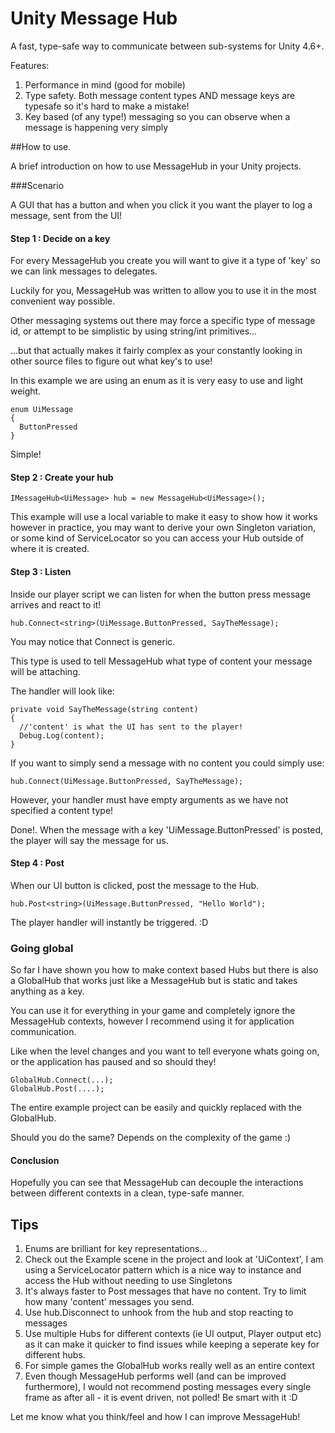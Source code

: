 # Unity Message Hub

A fast, type-safe way to communicate between sub-systems for Unity 4.6+.

Features:

1. Performance in mind (good for mobile)
2. Type safety. Both message content types AND message keys are typesafe so it's hard to make a mistake!
3. Key based (of any type!) messaging so you can observe when a message is happening very simply

##How to use.

A brief introduction on how to use MessageHub in your Unity projects.

###Scenario

A GUI that has a button and when you click it you want the player to log a message, sent from the UI!

#### Step 1 : Decide on a key

For every MessageHub you create you will want to give it a type of 'key' so we can link messages to delegates.

Luckily for you, MessageHub was written to allow you to use it in the most convenient way possible.

Other messaging systems out there may force a specific type of message id, or attempt to be simplistic
by using string/int primitives...

...but that actually makes it fairly complex as your constantly looking in other source files to figure out what key's to use!

In this example we are using an enum as it is very easy to use and light weight.

```
enum UiMessage
{
  ButtonPressed
}
```
Simple!

#### Step 2 : Create your hub
```
IMessageHub<UiMessage> hub = new MessageHub<UiMessage>();
```
This example will use a local variable to make it easy to show how it works however in practice, you may want to derive your own Singleton variation, or some kind of ServiceLocator so you can access your Hub outside of where it is created.

#### Step 3 : Listen

Inside our player script we can listen for when the button press message arrives and react to it!
```
hub.Connect<string>(UiMessage.ButtonPressed, SayTheMessage);
```
You may notice that Connect<string> is generic.

This type is used to tell MessageHub what type of content your message will be attaching.

The handler will look like:
```
private void SayTheMessage(string content)
{
  //'content' is what the UI has sent to the player!
  Debug.Log(content);
}
```
If you want to simply send a message with no content you could simply use:
```
hub.Connect(UiMessage.ButtonPressed, SayTheMessage);
```
However, your handler must have empty arguments as we have not specified a content type! 

Done!. When the message with a key 'UiMessage.ButtonPressed' is posted, the player will say the message for us.

#### Step 4 : Post

When our UI button is clicked, post the message to the Hub.
```
hub.Post<string>(UiMessage.ButtonPressed, "Hello World");
```
The player handler will instantly be triggered. :D

### Going global

So far I have shown you how to make context based Hubs but there is also a GlobalHub
that works just like a MessageHub but is static and takes anything as a key.

You can use it for everything in your game and completely ignore the MessageHub contexts, however I recommend
using it for application communication.

Like when the level changes and you want to tell everyone whats going on, or the application has paused and so should they!

```
GlobalHub.Connect(...);
GlobalHub.Post(....);
```

The entire example project can be easily and quickly replaced with the GlobalHub.

Should you do the same? Depends on the complexity of the game :)

#### Conclusion

Hopefully you can see that MessageHub can decouple the interactions between different contexts in a clean, type-safe
manner.


## Tips

1. Enums are brilliant for key representations...
2. Check out the Example scene in the project and look at 'UiContext', I am using a ServiceLocator pattern which is a nice way to instance and access the Hub without needing to use Singletons
3. It's always faster to Post messages that have no content. Try to limit how many 'content' messages you send.
4. Use hub.Disconnect to unhook from the hub and stop reacting to messages
5. Use multiple Hubs for different contexts (ie UI output, Player output etc) as it can make it quicker to find issues while keeping a seperate key for different hubs.
6. For simple games the GlobalHub works really well as an entire context
7. Even though MessageHub performs well (and can be improved furthermore), I would not recommend posting messages every single frame as after all - it is event driven, not polled! Be smart with it :D



Let me know what you think/feel and how I can improve MessageHub!
